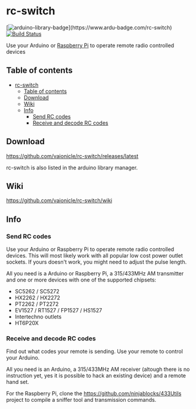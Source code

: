 # rc-switch

[![arduino-library-badge](https://www.ardu-badge.com/badge/rc-switch.svg?)](https://www.ardu-badge.com/rc-switch)
[![Build Status](https://app.travis-ci.com/vaionicle/rc-switch.svg?branch=master)](https://app.travis-ci.com/vaionicle/rc-switch)

Use your Arduino or [Raspberry Pi](https://github.com/r10r/rcswitch-pi) to operate remote radio controlled devices

## Table of contents

- [rc-switch](#rc-switch)
  - [Table of contents](#table-of-contents)
  - [Download](#download)
  - [Wiki](#wiki)
  - [Info](#info)
    - [Send RC codes](#send-rc-codes)
    - [Receive and decode RC codes](#receive-and-decode-rc-codes)

## Download

https://github.com/vaionicle/rc-switch/releases/latest

rc-switch is also listed in the arduino library manager.

## Wiki

https://github.com/vaionicle/rc-switch/wiki

## Info

### Send RC codes

Use your Arduino or Raspberry Pi to operate remote radio controlled devices.
This will most likely work with all popular low cost power outlet sockets. If
yours doesn't work, you might need to adjust the pulse length.

All you need is a Arduino or Raspberry Pi, a 315/433MHz AM transmitter and one
or more devices with one of the supported chipsets:

- SC5262 / SC5272
- HX2262 / HX2272
- PT2262 / PT2272
- EV1527 / RT1527 / FP1527 / HS1527
- Intertechno outlets
- HT6P20X

### Receive and decode RC codes

Find out what codes your remote is sending. Use your remote to control your
Arduino.

All you need is an Arduino, a 315/433MHz AM receiver (altough there is no
instruction yet, yes it is possible to hack an existing device) and a remote
hand set.

For the Raspberry Pi, clone the https://github.com/ninjablocks/433Utils project to
compile a sniffer tool and transmission commands.
